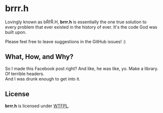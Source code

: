 # brrr.h

Lovingly known as bŔřŘ.H, **brrr.h** is essentially the one true solution to every problem that ever existed in the history of ever. It's the code God was built upon.

Please feel free to leave suggestions in the GitHub issues! :)

## What, How, and Why?

So I made this Facebook post right? And like, he was like, yo. Make a library. Of terrible headers.  
And I was drunk enough to get into it.

## License

**brrr.h** is licensed under [WTFPL](http://www.wtfpl.net/).